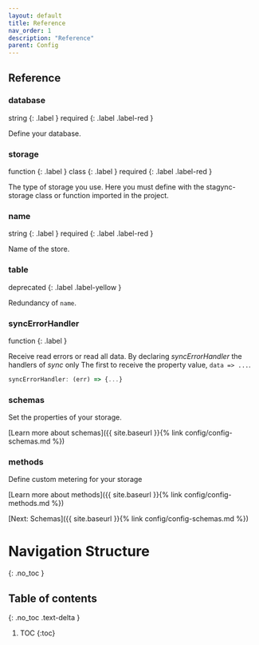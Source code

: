 ```yaml
---
layout: default
title: Reference
nav_order: 1
description: "Reference"
parent: Config
---
```


## Reference

### database
string
{: .label }
required
{: .label .label-red }

Define your database.


### storage
function
{: .label }
class
{: .label }
required
{: .label .label-red }

The type of storage you use. Here you must define with the stagync-storage class or function imported in the project.


### name
string
{: .label }
required
{: .label .label-red }

Name of the store.


### table
deprecated
{: .label .label-yellow }

Redundancy of `name`.


### syncErrorHandler
function
{: .label }

Receive read errors or read all data.
By declaring *syncErrorHandler* the handlers of *sync* only
The first to receive the property value, `data => ...`.

```javascript
syncErrorHandler: (err) => {...} 
```

### schemas

Set the properties of your storage.

[Learn more about schemas]({{ site.baseurl }}{% link config/config-schemas.md %})

### methods

Define custom metering for your storage

[Learn more about methods]({{ site.baseurl }}{% link config/config-methods.md %})

[Next: Schemas]({{ site.baseurl }}{% link config/config-schemas.md %})

# Navigation Structure
{: .no_toc }

## Table of contents
{: .no_toc .text-delta }

1. TOC
{:toc}

